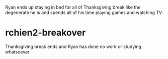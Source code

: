 Ryan ends up staying in bed for all of Thanksgiving break like the degenerate he is and spends all of his time playing games and watching TV.

# rchien2-breakover
Thanksgiving break ends and Ryan has done no work or studying whatsoever
